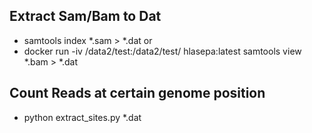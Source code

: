 ## Extract Sam/Bam to Dat

- samtools index *.sam > *.dat
or
- docker run -iv  /data2/test:/data2/test/ hlasepa:latest samtools view *.bam > *.dat

## Count Reads at certain genome position

- python extract_sites.py *.dat
